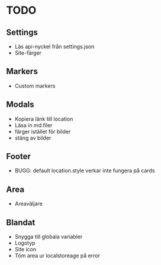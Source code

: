 # TODO

## Settings

* Läs api-nyckel från settings.json
* Site-färger

## Markers

* Custom markers

## Modals

* Kopiera länk till location
* Läsa in md.filer
* färger istället för bilder
* stäng av bilder

## Footer

* BUGG: default location.style verkar inte fungera på cards

## Area

* Areaväljare

## Blandat

* Snygga till globala variabler
* Logotyp
* Site icon
* Töm area ur localstoreage på error
